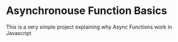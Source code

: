 # Asynchronouse Function Basics

This is a very simple project explaining why Async Functions work in Javascript
